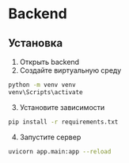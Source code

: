 # Backend

## Установка

1. Открыть backend
2. Создайте виртуальную среду

```bash
python -m venv venv
venv\Scripts\activate
```

3. Установите зависимости

```bash
pip install -r requirements.txt
```

4. Запустите сервер

```bash
uvicorn app.main:app --reload
```
